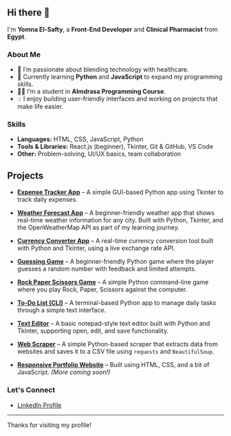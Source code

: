 ## Hi there 👋

I'm **Yomna El-Safty**, a **Front-End Developer** and **Clinical Pharmacist** from **Egypt**.

### About Me
- 🔭 I’m passionate about blending technology with healthcare.
- 🌱 Currently learning **Python** and **JavaScript** to expand my programming skills.
- 👩‍💻 I’m a student in **Almdrasa Programming Course**.
- 💡 I enjoy building user-friendly interfaces and working on projects that make life easier.

### Skills
- **Languages:** HTML, CSS, JavaScript, Python
- **Tools & Libraries:** React.js (beginner), Tkinter, Git & GitHub, VS Code
- **Other:** Problem-solving, UI/UX basics, team collaboration
  

## Projects

- [**Expense Tracker App**](https://github.com/yomnaelsafty/Expense-tracher) – A simple GUI-based Python app using Tkinter to track daily expenses.

- [**Weather Forecast App**](https://github.com/yomnaelsafty/weather_forecast) – A beginner-friendly weather app that shows real-time weather information for any city.
  Built with Python, Tkinter, and the OpenWeatherMap API as part of my learning journey.
  
- [**Currency Converter App**](https://github.com/yomnaelsafty/currency_converter) – A real-time currency conversion tool built with Python and Tkinter, using a live exchange rate API.

- [**Guessing Game**](https://github.com/YOUR_USERNAME/guessing_game) – A beginner-friendly Python game where the player guesses a random number with feedback and limited attempts.

- [**Rock Paper Scissors Game**](https://github.com/YOUR_USERNAME/paper_rock_scissors) – A simple Python command-line game where you play Rock, Paper, Scissors against the computer.
  
- [**To-Do List (CLI)**](https://github.com/YOUR_USERNAME/todo_list) – A terminal-based Python app to manage daily tasks through a simple text interface.

- [**Text Editor**](https://github.com/YOUR_USERNAME/text_editor) – A basic notepad-style text editor built with Python and Tkinter, supporting open, edit, and save functionality.

- [**Web Scraper**](https://github.com/YOUR_USERNAME/web_scraper) – A simple Python-based scraper that extracts data from websites and saves it to a CSV file using `requests` and `BeautifulSoup`.
  
- [**Responsive Portfolio Website**](#) – Built using HTML, CSS, and a bit of JavaScript. *(More coming soon!)*




### Let's Connect
- [LinkedIn Profile](https://www.linkedin.com/in/yomna-ali-66a778148)

---

Thanks for visiting my profile!

